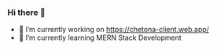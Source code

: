 ### Hi there 👋
- 🔭 I’m currently working on https://chetona-client.web.app/
- 🌱 I’m currently learning MERN Stack Development
<!--
**raihan512/raihan512** is a ✨ _special_ ✨ repository because its `README.md` (this file) appears on your GitHub profile.
-->
